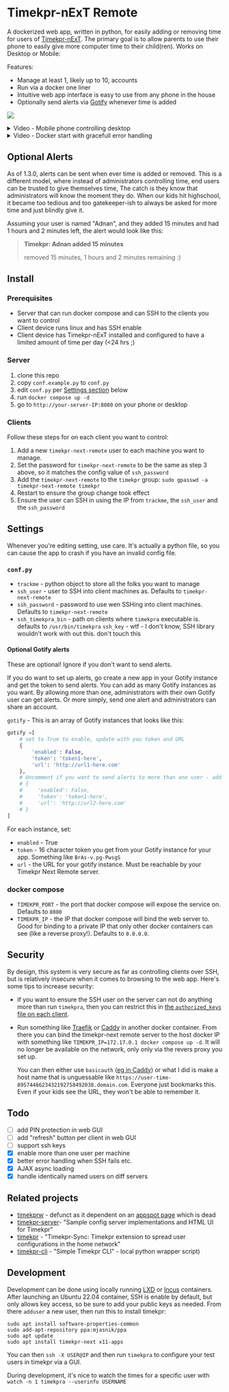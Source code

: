 # Timekpr-nExT Remote

A dockerized web app, written in python, for easily adding or removing time for users of [Timekpr-nExT](https://mjasnik.gitlab.io/timekpr-next/). The primary goal is to allow parents to use their phone to easily give more computer time to their child(ren). Works on Desktop or Mobile:


Features:
* Manage at least 1, likely up to 10, accounts
* Run via a docker one liner
* Intuitive web app interface is easy to use from any phone in the house
* Optionally send alerts via [Gotify](https://gotify.net/) whenever time is added

![](./timekpr-next-remote.png)

<details>
<summary> Video - Mobile phone controlling desktop</summary>

In this demo, you can see how a parental phone (foreground) can easily load the web UI and quickly add time to a childs desktop device (background):

https://user-images.githubusercontent.com/8253488/213629663-1de76346-6e79-412a-a368-c1f804c28b35.MP4

</details>

<details>
<summary> Video - Docker start with gracefull error handling</summary>

In this demo, you when some nodes are down, the back end and front end handle this without breaking.  Further, users on two different desktops can easily be controlled from the UI:

https://user-images.githubusercontent.com/8253488/220523348-76c3f5ea-419d-46a7-8aa6-c809d095bfc9.mp4

</details>


## Optional  Alerts

As of 1.3.0, alerts can be sent when ever time is added or removed. This is a different model, where instead of administrators controlling time, end users can be trusted to give themselves time, The catch is they know that administrators will know the moment they do. When our kids hit highschool, it became too tedious and too gatekeeper-ish to always be asked for more time and just blindly give it.

Assuming your user is named "Adnan", and they added 15 minutes and had 1 hours and 2 minutes left, the alert would look like this:

> **Timekpr: Adnan added 15 minutes**
> 
> removed 15 minutes, 1 hours and 2 minutes remaining :)

## Install

### Prerequisites

* Server that can run docker compose and can SSH to the clients you want to control
* Client device runs linux and has SSH enable
* Client device has Timekpr-nExT installed and configured to have a limited amount of time per day (<24 hrs ;)

### Server

1. clone this repo
2. copy `conf.example.py` to `conf.py`
3. edit `conf.py` per [Settings section](#Settings) below
4. run `docker compose up -d`
5. go to `http://your-server-IP:8080` on your phone or desktop

### Clients

Follow these steps for on each client you want to control:

1. Add a new `timekpr-next-remote` user to each machine you want to manage. 
2. Set the password for  `timekpr-next-remote` to be the same as step 3 above, so it matches the config value of `ssh_password`
3. Add the `timekpr-next-remote` to the `timekpr` group: `sudo gpasswd -a timekpr-next-remote timekpr`
4. Restart to ensure the group change took effect
5. Ensure the user can SSH in using the IP from `trackme`, the `ssh_user`  and the `ssh_password`

## Settings

Whenever you're editing setting, use care.  It's actually a python file, so you can cause the app to crash if you have an invalid config file.

### `conf.py`

* `trackme` - python object to store all the folks you want to manage
* `ssh_user` - user to SSH into client machines as. Defaults to  `timekpr-next-remote`
* `ssh_password` - password to use wen SSHing into client machines. Defaults to  `timekpr-next-remote`
* `ssh_timekpra_bin` - path on clients where `timekpra` executable is. defaults to  `/usr/bin/timekpra`
`ssh_key` - wtf - I don't know, SSH library wouldn't work with out this.  don't touch this

#### Optional Gotify alerts

These are optional!  Ignore if you don't want to send alerts.

If you do want to set up alerts, go create a new app in  your Gotify instance and get the token to send alerts. You can add as many Gotify instances as you want.  By allowing more than one, administrators with their own Gotify user can get alerts.  Or more simply, send one alert and administrators can share an account.

`gotify` - This is an array of Gotify instances that looks like this:

```python
gotify =[
    # set to True to enable, update with you token and URL
    {
        'enabled': False,
        'token': 'token1-here',
        'url': 'http://url1-here.com'
    },
    # Uncomment if you want to send alerts to more than one user - add as many as you'd like!
    # {
    #     'enabled': False,
    #     'token': 'token1-here',
    #     'url': 'http://url2-here.com'
    # }
]
```

For each instance, set:
* `enabled` - True
* `token` - 16 character token you get from your Gotify instance for your app. Something like `BrAs-v.pg-PwsgS`
* `url` - the URL for your gotify instance.  Must be reachable by your Timekpr Next Remote server.

### docker compose

* `TIMEKPR_PORT` - the port that docker compose will expose the service on. Defaults to `8080`
* `TIMEKPR_IP` - the IP that docker compose will bind the web server to.  Good for binding to a private IP that only other docker containers can see (like a reverse proxy!). Defaults to `0.0.0.0`.

## Security

By design, this system is very secure as far as controlling clients over SSH, but is relatively insecure when it comes to browsing to the web app.  Here's some tips to increase security:

* if you want to ensure the SSH user on the server can not do anything more than run `timekpra`, then you can restrict this in [the `authorized_keys` file on each client](https://www.virtono.com/community/tutorial-how-to/restrict-executable-ssh-commands-with-authorized-keys/).
* Run  something like [Traefik](https://github.com/traefik/traefik/) or [Caddy](https://caddyserver.com/) in another docker container.  From there you can bind the timekpr-next remote server to the host docker IP with something like `TIMEKPR_IP=172.17.0.1 docker compose up -d`.  It will no longer be available on the network, only only via the revers proxy you set up.

   You can then either use `basicauth` ([eg in Caddy](https://caddyserver.com/docs/caddyfile/directives/basicauth)) or what I did is make a host name that is unguessable like `https://user-time-8957446623432192758492038.domain.com`.  Everyone just bookmarks this.  Even if your kids see the URL, they won't be able to remember it.


## Todo

* [ ] add PIN protection in web GUI
* [ ] add "refresh" button per client in web GUI
* [ ] support ssh keys
* [X] enable more than one user per machine
* [X] better error handling when SSH fails etc.
* [X] AJAX async loading
* [X] handle identically named users on diff servers

## Related projects

* [timekprw](https://github.com/nvsmirnov/timekprw) - defunct as it dependent on an [appspot page]( https://timekprw.ew.r.appspot.com ) which is dead
* [timekpr-server](https://github.com/frohmut/timekpr-server )- "Sample config server implementations and HTML UI for Timekpr"
* [timekpr](https://github.com/frohmut/timekpr) - "Timekpr-Sync: Timekpr extension to spread user configurations in the home network"
* [timekpr-cli](https://github.com/cisba/timekpr-cli) - "Simple Timekpr CLI" - local python wrapper script)

## Development

Development can be done using locally running [LXD](https://canonical.com/blog/lxd-virtual-machines-an-overview) or [Incus](https://linuxcontainers.org/incus/) containers. After launching an Ubuntu 22.04 container, SSH is enable by default, but only allows key access, so be sure to add your public keys as needed.  From there `adduser` a new user, then run this to install timekpr:

```
sudo apt install software-properties-common
sudo add-apt-repository ppa:mjasnik/ppa
sudo apt update
sudo apt install timekpr-next x11-apps
```

You can then `ssh -X USER@IP` and then run `timekpra` to configure your test users in timekpr via a GUI.  

During development, it's nice to watch the times for a specific user with `watch -n 1 timekpra --userinfo USERNAME`
